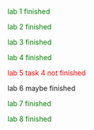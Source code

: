 <p style="color:green;">lab 1 finished</p>
<p style="color:green;">lab 2 finished</p>
<p style="color:green;">lab 3 finished</p>
<p style="color:green;">lab 4 finished</p>
<p style="color:red;">lab 5 task 4 not finished</p>
<p style="color:yelow;">lab 6 maybe finished</p>
<p style="color:green;">lab 7 finished</p>
<p style="color:green;">lab 8 finished</p>
